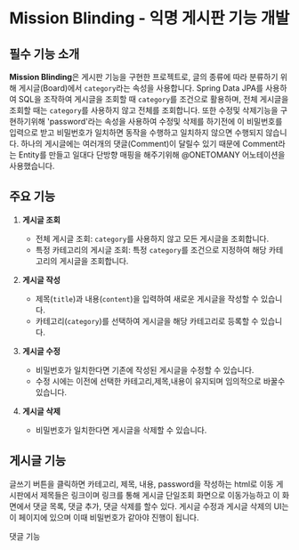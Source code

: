 # Mission Blinding - 익명 게시판 기능 개발

## 필수 기능 소개

**Mission Blinding**은 게시판 기능을 구현한 프로젝트로, 글의 종류에 따라 분류하기 위해 게시글(Board)에서 `category`라는 속성을 사용합니다.
Spring Data JPA를 사용하여 SQL을 조작하여 게시글을 조회할 때 `category`를 조건으로 활용하며, 전체 게시글을 조회할 때는 `category`를 사용하지 않고 전체를 조회합니다.
또한 수정및 삭제기능을 구현하기위해 'password'라는 속성을 사용하여 수정및 삭제를 하기전에 이 비밀번호를 입력으로 받고 비밀번호가 일치하면 동작을 수행하고 일치하지 않으면 수행되지 않습니다.
하나의 게시글에는 여러개의 댓글(Comment)이 달릴수 있기 때문에 Comment라는 Entity를 만들고 일대다 단방향 매핑을 해주기위해 @ONETOMANY 어노테이션을 사용했습니다.

## 주요 기능

1. **게시글 조회**
   - 전체 게시글 조회: `category`를 사용하지 않고 모든 게시글을 조회합니다.
   - 특정 카테고리의 게시글 조회: 특정 `category`를 조건으로 지정하여 해당 카테고리의 게시글을 조회합니다.

2. **게시글 작성**
   - 제목(`title`)과 내용(`content`)을 입력하여 새로운 게시글을 작성할 수 있습니다.
   - 카테고리(`category`)를 선택하여 게시글을 해당 카테고리로 등록할 수 있습니다.

3. **게시글 수정**
   - 비밀번호가 일치한다면 기존에 작성된 게시글을 수정할 수 있습니다.
   - 수정 시에는 이전에 선택한 카테고리,제목,내용이 유지되며 임의적으로 바꿀수 있습니다.

4. **게시글 삭제**
   - 비밀번호가 일치한다면 게시글을 삭제할 수 있습니다.


## 게시글 기능

글쓰기 버튼을 클릭하면 카테고리, 제목, 내용, password을 작성하는 html로 이동
게시판에서 제목들은 링크이며 링크를 통해 게시글 단일조회 화면으로 이동가능하고
이 화면에서 댓글 목록, 댓글 추가, 댓글 삭제를 할수 있다.
게시글 수정과 게시글 삭제의 UI는 이 페이지에 있으며 이때 비밀번호가 같아야 진행이 됩니다.

댓글 기능

